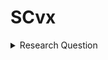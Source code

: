 # SCvx

<details>
<summary>
    Research Question
</summary>
    How can a <ins>vehicle</ins> find <ins>an</ins> optimized solution in <ins>real-time</ins> for <ins>general situation</ins>?

<details>
    &nbsp;&nbsp;&nbsp;
        <summary>
            vehicle
        </summary>
   
</details>
</details>

